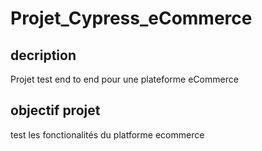 # Projet_Cypress_eCommerce
## decription
Projet test end to end pour une plateforme eCommerce
## objectif projet 
 test les fonctionalités du platforme ecommerce
